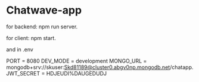 # Chatwave-app

for backend: npm run server.

for client: npm start.

and in .env

PORT = 8080
DEV_MODE = development
MONGO_URL = mongodb+srv://skuser:Skd81189@cluster0.abgv0np.mongodb.net/chatapp. 
JWT_SECRET = HDJEUDI%DAUGEDUDJ
